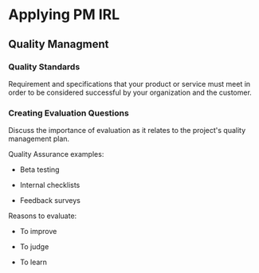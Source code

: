 # Applying PM IRL

## Quality Managment

### Quality Standards

Requirement and specifications that your product or service must meet in order to be considered successful by your organization and the customer.

### Creating Evaluation Questions

Discuss the importance of evaluation as it relates to the project's quality management plan.

Quality Assurance examples:

- Beta testing

- Internal checklists

- Feedback surveys

Reasons to evaluate:

- To improve

- To judge

- To learn


